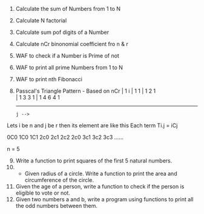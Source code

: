 1. Calculate the sum of Numbers from 1 to N 
2. Calculate N factorial
3. Calculate sum pof digits of a Number
4. Calculate nCr binonomial coefficient fro n & r
5. WAF to check if a Number is Prime of not
6. WAF to print all prime Numbers from 1 to N
7. WAF to print nth Fibonacci

8. Passcal's Triangle Pattern - Based on nCr
      |  1
    i |  1 1
      |  1 2 1   
      |  1 3 3 1 
      |  1 4 6 4 1 
      _________________
       j -->
Lets i be n and j be r then its element are like this
Each term  Ti.j = iCj

0C0 
1C0 1C1
2c0 2c1 2c2 
2c0 3c1 3c2 3c3 
......

n = 5


<!-- Not worked -->

9.  Write a function to print squares of the first 5 natural numbers.
10.  - Given radius of a circle. Write a function to print the area and circumference of the circle.
11. Given the age of a person, write a function to check if the person is eligible to vote or not.
12. Given two numbers a and b, write a program using functions to print all the odd numbers
between them.